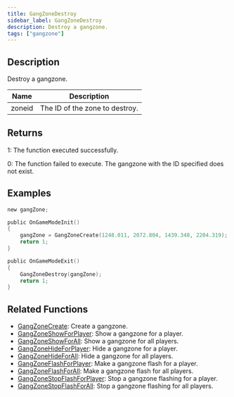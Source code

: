 ```yaml
---
title: GangZoneDestroy
sidebar_label: GangZoneDestroy
description: Destroy a gangzone.
tags: ["gangzone"]
---
```


## Description

Destroy a gangzone.

| Name   | Description                    |
| ------ | ------------------------------ |
| zoneid | The ID of the zone to destroy. |

## Returns

1: The function executed successfully.

0: The function failed to execute. The gangzone with the ID specified does not exist.

## Examples

```c
new gangZone;

public OnGameModeInit()
{
    gangZone = GangZoneCreate(1248.011, 2072.804, 1439.348, 2204.319);
    return 1;
}

public OnGameModeExit()
{
    GangZoneDestroy(gangZone);
    return 1;
}
```

## Related Functions

- [GangZoneCreate](GangZoneCreate): Create a gangzone.
- [GangZoneShowForPlayer](GangZoneShowForPlayer): Show a gangzone for a player.
- [GangZoneShowForAll](GangZoneShowForAll): Show a gangzone for all players.
- [GangZoneHideForPlayer](GangZoneHideForPlayer): Hide a gangzone for a player.
- [GangZoneHideForAll](GangZoneHideForAll): Hide a gangzone for all players.
- [GangZoneFlashForPlayer](GangZoneFlashForPlayer): Make a gangzone flash for a player.
- [GangZoneFlashForAll](GangZoneFlashForAll): Make a gangzone flash for all players.
- [GangZoneStopFlashForPlayer](GangZoneStopFlashForPlayer): Stop a gangzone flashing for a player.
- [GangZoneStopFlashForAll](GangZoneStopFlashForAll): Stop a gangzone flashing for all players.
